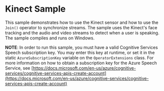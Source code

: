 ﻿# Kinect Sample

This sample demonstrates how to use the Kinect sensor and how to use the `Join()` operator to synchronize streams. The sample uses the 
Kinect's face tracking and the audio and video streams to detect when a user is speaking. The sample compiles and runs on Windows.

__NOTE__: In order to run this sample, you must have a valid Cognitive Services Speech subscription key. You may enter this key at runtime, or set it in the static `AzureSubscriptionKey` variable on the `OperatorExtensions` class. For more information on how to obtain a subscription key for the Azure Speech Service, see [https://docs.microsoft.com/en-us/azure/cognitive-services/cognitive-services-apis-create-account](https://docs.microsoft.com/en-us/azure/cognitive-services/cognitive-services-apis-create-account)
